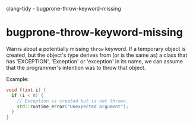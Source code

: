 clang-tidy - bugprone-throw-keyword-missing

</div>

# bugprone-throw-keyword-missing

Warns about a potentially missing `throw` keyword. If a temporary object
is created, but the object's type derives from (or is the same as) a
class that has 'EXCEPTION', 'Exception' or 'exception' in its name, we
can assume that the programmer's intention was to throw that object.

Example:

``` c++
void f(int i) {
  if (i < 0) {
    // Exception is created but is not thrown.
    std::runtime_error("Unexpected argument");
  }
}
```
